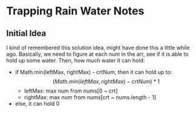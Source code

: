 # Trapping Rain Water Notes

## Initial Idea
I kind of remembered this solution idea, might have done this a little while ago.
Basically, we need to figure at each num in the arr, see if it is able to hold up
some water. Then, how much water it can hold:
- if Math.min(leftMax, rightMax) - crtNum, then it can hold up to: 
  $$ (Math.min(leftMax, rightMax) - crtNum) * 1 $$
  - leftMax: max num from nums[0 ~ crt]
  - rightMax: max num from nums[crt ~ nums.length - 1]
- else, it can hold 0
  